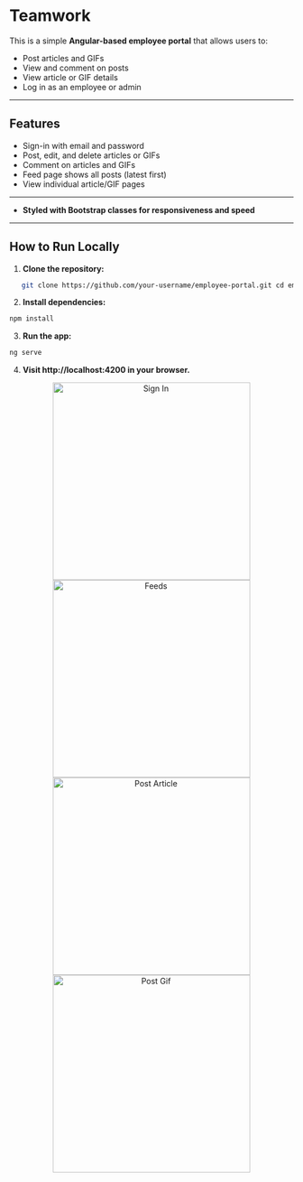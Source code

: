 # Teamwork

This is a simple **Angular-based employee portal** that allows users to:

- Post articles and GIFs
- View and comment on posts
- View article or GIF details
- Log in as an employee or admin

---

##  Features

-  Sign-in with email and password
-  Post, edit, and delete articles or GIFs
-  Comment on articles and GIFs
-  Feed page shows all posts (latest first)
-  View individual article/GIF pages

---

- **Styled with Bootstrap classes for responsiveness and speed**

---

## How to Run Locally

1. **Clone the repository:**

```bash
   git clone https://github.com/your-username/employee-portal.git cd employee-portal
```

2. **Install dependencies:**

```bash
npm install
```
3. **Run the app:**
```bash
ng serve
```
4. **Visit http://localhost:4200 in your browser.**

<p align="center">
    <img src="\src\assets\Screenshot (82).png" width="350" title="Sign In">
    <img src="\src\assets\Screenshot (81).png" width="350" title="Feeds">
    <img src="\src\assets\Screenshot (79).png" width="350" title="Post Article">
    <img src="\src\assets\Screenshot (80).png" width="350" title="Post Gif">
</p>

